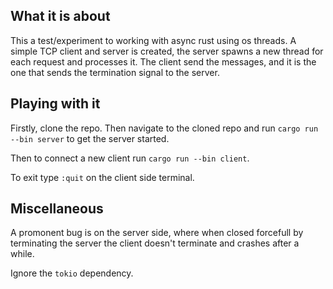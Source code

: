 ## What it is about

This a test/experiment to working with async rust using os threads. 
A simple TCP client and server is created, the server spawns a new thread for
each request and processes it. The client send the messages, and it is the one
that sends the termination signal to the server.


## Playing with it

Firstly, clone the repo. Then navigate to the cloned repo and run 
```cargo run --bin server```
to get the server started.

Then to connect a new client run ```cargo run --bin client```.

To exit type `:quit` on the client side terminal.

## Miscellaneous

A promonent bug is on the server side, where when closed forcefull by terminating
the server the client doesn't terminate and crashes after a while.

Ignore the `tokio` dependency.
